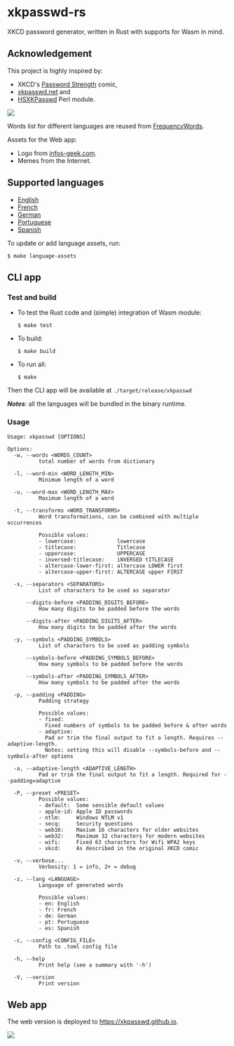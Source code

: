 # xkpasswd-rs

XKCD password generator, written in Rust with supports for Wasm in mind.

## Acknowledgement

This project is highly inspired by:

* XKCD's [Password Strength](https://xkcd.com/936/) comic,
* [xkpasswd.net](https://xkpasswd.net/s/) and
* [HSXKPasswd](https://www.bartbusschots.ie/s/publications/software/xkpasswd/) Perl module.

![](./docs/xkcd-936.png)

Words list for different languages are reused from [FrequencyWords](https://github.com/hermitdave/FrequencyWords).

Assets for the Web app:

* Logo from [infos-geek.com](https://infos-geek.com/en/how-to-change-the-password-on-wiko-view-2/).
* Memes from the Internet.

## Supported languages

* [English](https://github.com/xkpasswd/xkpasswd-rs/blob/main/src/assets/dict_en.txt)
* [French](https://github.com/xkpasswd/xkpasswd-rs/blob/main/src/assets/dict_fr.txt)
* [German](https://github.com/xkpasswd/xkpasswd-rs/blob/main/src/assets/dict_de.txt)
* [Portuguese](https://github.com/xkpasswd/xkpasswd-rs/blob/main/src/assets/dict_pt.txt)
* [Spanish](https://github.com/xkpasswd/xkpasswd-rs/blob/main/src/assets/dict_es.txt)

To update or add language assets, run:

```shell
$ make language-assets
```

## CLI app

### Test and build

* To test the Rust code and (simple) integration of Wasm module:

  `$ make test`

* To build:

  `$ make build`

* To run all:

  `$ make`

Then the CLI app will be available at `./target/release/xkpasswd`

_**Notes**_: all the languages will be bundled in the binary runtime.

### Usage

```
Usage: xkpasswd [OPTIONS]

Options:
  -w, --words <WORDS_COUNT>
          total number of words from dictionary

  -l, --word-min <WORD_LENGTH_MIN>
          Minimum length of a word

  -u, --word-max <WORD_LENGTH_MAX>
          Maximum length of a word

  -t, --transforms <WORD_TRANSFORMS>
          Word transformations, can be combined with multiple occurrences

          Possible values:
          - lowercase:             lowercase
          - titlecase:             Titlecase
          - uppercase:             UPPERCASE
          - inversed-titlecase:    iNVERSED tITLECASE
          - altercase-lower-first: altercase LOWER first
          - altercase-upper-first: ALTERCASE upper FIRST

  -s, --separators <SEPARATORS>
          List of characters to be used as separator

      --digits-before <PADDING_DIGITS_BEFORE>
          How many digits to be padded before the words

      --digits-after <PADDING_DIGITS_AFTER>
          How many digits to be padded after the words

  -y, --symbols <PADDING_SYMBOLS>
          List of characters to be used as padding symbols

      --symbols-before <PADDING_SYMBOLS_BEFORE>
          How many symbols to be padded before the words

      --symbols-after <PADDING_SYMBOLS_AFTER>
          How many symbols to be padded after the words

  -p, --padding <PADDING>
          Padding strategy

          Possible values:
          - fixed:
            Fixed numbers of symbols to be padded before & after words
          - adaptive:
            Pad or trim the final output to fit a length. Requires --adaptive-length.
            Notes: setting this will disable --symbols-before and --symbols-after options

  -a, --adaptive-length <ADAPTIVE_LENGTH>
          Pad or trim the final output to fit a length. Required for --padding=adaptive

  -P, --preset <PRESET>
          Possible values:
          - default:  Some sensible default values
          - apple-id: Apple ID passwords
          - ntlm:     Windows NTLM v1
          - secq:     Security questions
          - web16:    Maxium 16 characters for older websites
          - web32:    Maximum 32 characters for modern websites
          - wifi:     Fixed 63 characters for Wifi WPA2 keys
          - xkcd:     As described in the original XKCD comic

  -v, --verbose...
          Verbosity: 1 = info, 2+ = debug

  -z, --lang <LANGUAGE>
          Language of generated words

          Possible values:
          - en: English
          - fr: French
          - de: German
          - pt: Portuguese
          - es: Spanish

  -c, --config <CONFIG_FILE>
          Path to .toml config file

  -h, --help
          Print help (see a summary with '-h')

  -V, --version
          Print version
```

## Web app

The web version is deployed to https://xkpasswd.github.io.

![](./docs/xkpasswd-web.png)
